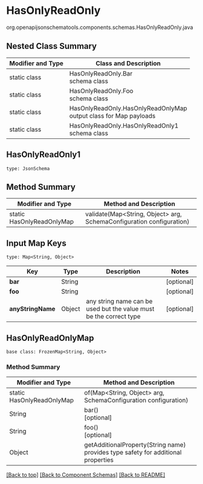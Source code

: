 # HasOnlyReadOnly
org.openapijsonschematools.components.schemas.HasOnlyReadOnly.java

## Nested Class Summary
| Modifier and Type | Class and Description |
| ----------------- | ---------------------- |
| static class | HasOnlyReadOnly.Bar<br> schema class |
| static class | HasOnlyReadOnly.Foo<br> schema class |
| static class | HasOnlyReadOnly.HasOnlyReadOnlyMap<br> output class for Map payloads |
| static class | HasOnlyReadOnly.HasOnlyReadOnly1<br> schema class |

## HasOnlyReadOnly1
```
type: JsonSchema
```

## Method Summary
| Modifier and Type | Method and Description |
| ----------------- | ---------------------- |
| static HasOnlyReadOnlyMap | validate(Map<String, Object> arg, SchemaConfiguration configuration) |

## Input Map Keys
```
type: Map<String, Object>
```
Key | Type |  Description | Notes
------------ | ------------- | ------------- | -------------
**bar** | String |  | [optional]
**foo** | String |  | [optional]
**anyStringName** | Object | any string name can be used but the value must be the correct type | [optional]

## HasOnlyReadOnlyMap
```
base class: FrozenMap<String, Object>
```

### Method Summary
| Modifier and Type | Method and Description |
| ----------------- | ---------------------- |
| static HasOnlyReadOnlyMap | of(Map<String, Object> arg, SchemaConfiguration configuration) |
| String | bar()<br>[optional] |
| String | foo()<br>[optional] |
| Object | getAdditionalProperty(String name)<br>provides type safety for additional properties |

[[Back to top]](#top) [[Back to Component Schemas]](../../../README.md#Component-Schemas) [[Back to README]](../../../README.md)
